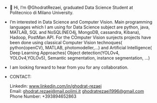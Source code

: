- 👋 Hi, I’m @GhodratRezaei, graduated Data Science Student at Politecnico di Milano University.
- I’m interested in Data Science and Computer Vision.
    Main programming languages which I am using for Data Science subject are python, java, MATLAB, SQL and NoSQL(NEO4j,
MongoDB, cassandra, Kibana), Hadoop, PostMan API.
    For the COmputer Vision sunjects projects have been done using classical Computer Vision technoques( python(openCV),
MATLAB, photomodeller,...) and Artificial Intelligence( Deep Learning Approaches( Object detection(YOLOv4, YOLOv4,YOLOv5),
Semantic segmentation, instance segmentation, ...)
- I am looking forward to hear from you for any collaboration.

-   CONTACT: 

      Linkedin:  www.linkedin.com/in/ghodrat-rezaei       
      Email:  ghodrat.rezaei@mail.polimi.it   ghodratrezaei1996@gmail.com  
      Phone Number:   +393894652863
